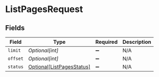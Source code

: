 # ListPagesRequest


## Fields

| Field                                                                   | Type                                                                    | Required                                                                | Description                                                             |
| ----------------------------------------------------------------------- | ----------------------------------------------------------------------- | ----------------------------------------------------------------------- | ----------------------------------------------------------------------- |
| `limit`                                                                 | *Optional[int]*                                                         | :heavy_minus_sign:                                                      | N/A                                                                     |
| `offset`                                                                | *Optional[int]*                                                         | :heavy_minus_sign:                                                      | N/A                                                                     |
| `status`                                                                | [Optional[ListPagesStatus]](../../models/operations/listpagesstatus.md) | :heavy_minus_sign:                                                      | N/A                                                                     |